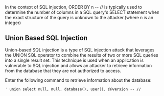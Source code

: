 In the context of SQL injection, ORDER BY n -- // is typically used to determine the number of columns in a SQL query's SELECT statement when the exact structure of the query is unknown to the attacker.(where n is an integer)
## Union Based SQL Injection

Union-based SQL injection is a type of SQL injection attack that leverages the UNION SQL operator to combine the results of two or more SQL queries into a single result set. This technique is used when an application is vulnerable to SQL injection and allows an attacker to retrieve information from the database that they are not authorized to access.

Enter the following command to retrieve information about the database:

`' union select null, null, database(), user(), @@version -- //`

